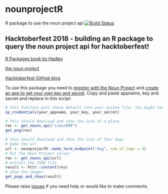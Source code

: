 # nounprojectR
R package to use the noun project api
[![Build Status](https://travis-ci.org/CaRdiffR/nounprojectR.svg?branch=master)](https://travis-ci.org/CaRdiffR/nounprojectR)

## Hacktoberfest 2018 - building an R package to query the noun project api for hacktoberfest!

[R Packages book by Hadley](http://r-pkgs.had.co.nz/intro.html)

[the noun project](https://thenounproject.com/)

[Hacktoberfest GitHub blog](https://blog.github.com/2018-09-24-hacktoberfest-is-back-and-celebrating-its-fifth-year/)


To use this package you need to [register with the Noun Project](https://thenounproject.com) and [create an app to get your own key and secret](https://thenounproject.com/developers/apps/). 
Copy and paste appname, key and secret and replace in this script:

```R
# this function puts these details into your system file. You might need to restart R-Studio. 
np_credentials(your_appname, your_key, your_secret)

# this should download and show the icon of a plane
res <- get_nouns_api("icon/609") 
get_png(res)

# this should download and show the icon of four dogs
# make the url
url <- nounprojectR::make_term_endpoint("dog", num_of_imgs = 4)
# hit the Noun Project server 
res <- get_nouns_api(url)
# extract the JSON file
result <- httr::content(res)
# show the images
get_pngs_and_show(result)
```

Please raise [issues](https://github.com/CaRdiffR/nounprojectR/issues) if you need help or would like to make comments. 

